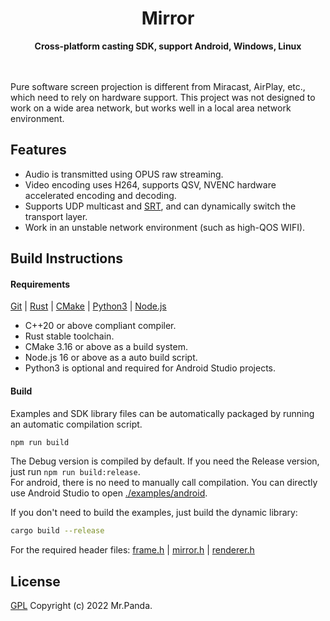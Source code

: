 <!--lint disable no-literal-urls-->
<div align="center">
  <h1>Mirror</h1>
  <strong>Cross-platform casting SDK, support Android, Windows, Linux</strong>
</div>
<br/>
<br/>

Pure software screen projection is different from Miracast, AirPlay, etc., which need to rely on hardware support. This project was not designed to work on a wide area network, but works well in a local area network environment.

## Features

* Audio is transmitted using OPUS raw streaming.
* Video encoding uses H264, supports QSV, NVENC hardware accelerated encoding and decoding.
* Supports UDP multicast and [SRT](https://github.com/Haivision/srt), and can dynamically switch the transport layer.
* Work in an unstable network environment (such as high-QOS WIFI).

## Build Instructions

#### Requirements

[Git](https://git-scm.com/downloads) | [Rust](https://www.rust-lang.org/tools/install) | [CMake](https://cmake.org/download/) | [Python3](https://www.python.org/downloads/) | [Node.js](https://nodejs.org/en/download)

* C++20 or above compliant compiler.
* Rust stable toolchain.
* CMake 3.16 or above as a build system.
* Node.js 16 or above as a auto build script.
* Python3 is optional and required for Android Studio projects.

#### Build

Examples and SDK library files can be automatically packaged by running an automatic compilation script.

```sh
npm run build
```

The Debug version is compiled by default. If you need the Release version, just run `npm run build:release`.  
For android, there is no need to manually call compilation. You can directly use Android Studio to open [./examples/android](./examples/android).

If you don't need to build the examples, just build the dynamic library:

```sh
cargo build --release
```

For the required header files: [frame.h](./common/include/frame.h) | [mirror.h](./sdk/desktop/include/mirror.h) | [renderer.h](./sdk/renderer/include/renderer.h)


## License
[GPL](./LICENSE) Copyright (c) 2022 Mr.Panda.
